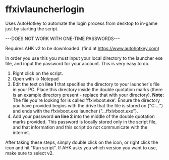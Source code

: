 # ffxivlauncherlogin
Uses AutoHotkey to automate the login process from desktop to in-game just by starting the script.

---DOES NOT WORK WITH ONE-TIME PASSWORDS---

Requires AHK v2 to be downloaded. (find at https://www.autohotkey.com)

In order you use this you must input your local directory to the launcher exe file, and input the password for your account.
This is very easy to do.

1. Right click on the script.
2. Open with -> Notepad
3. Edit the text on **line 1** that specifies the directory to your launcher's file in your PC. Place this directory inside the double quotation marks (there is an example directory present - replace that with your directory). **Note:** The file you're looking for is called 'ffxivboot.exe'. Ensure the directory you have provided begins with the drive that the file is stored on ("C:\...") and ends with the ffxivboot.exe launcher ("...ffxivboot.exe").
4. Add your password **on line 2** into the middle of the double quotation marks provided. This password is locally stored only in the script file, and that information and this script do not communicate with the internet.


After taking these steps, simply double click on the icon, or right click the icon and hit "Run script".
If AHK asks you which version you want to use, make sure to select v2.
